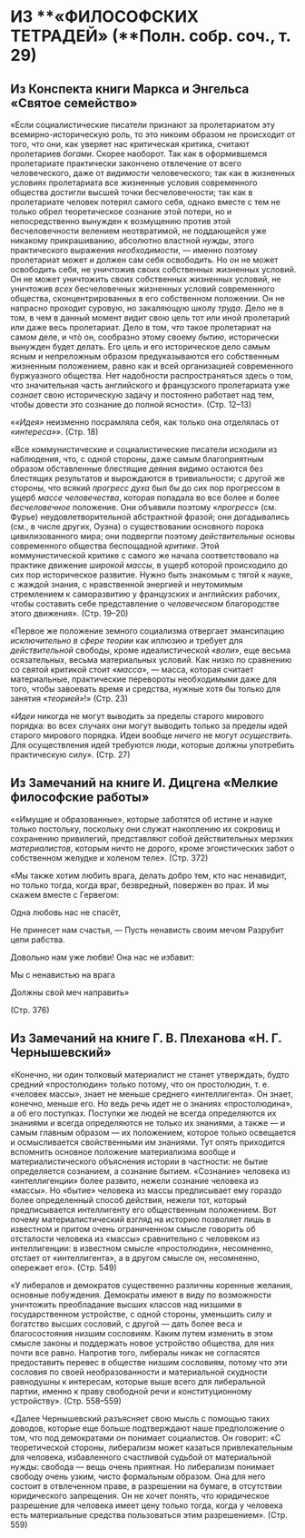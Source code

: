 # ИЗ **«ФИЛОСОФСКИХ ТЕТРАДЕЙ» (**Полн. собр. соч., т. 29)

## Из Конспекта книги Маркса и Энгельса «Святое семейство»

«Если социалистические писатели признают за пролетариатом эту всемирно-историческую роль, то это никоим образом не происходит от того, что они, как уверяет нас критическая критика, считают пролетариев _богами_. Скорее наоборот. Так как в оформившемся пролетариате практически закончено отвлечение от всего человеческого, даже от _видимости_ человеческого; так как в жизненных условиях пролетариата все жизненные условия современного общества достигли высшей точки бесчеловечности; так как в пролетариате человек потерял самого себя, однако вместе с тем не только обрел теоретическое сознание этой потери, но и непосредственно вынужден к возмущению против этой бесчеловечности велением неотвратимой, не поддающейся уже никакому прикрашиванию, абсолютно властной _нужды_, этого практического выражения _необходимости_, — именно поэтому пролетариат может и должен сам себя освободить. Но он не может освободить себя, не уничтожив своих собственных жизненных условий. Он не может уничтожить своих собственных жизненных условий, не уничтожив _всех_ бесчеловечных жизненных условий современного общества, сконцентрированных в его собственном положении. Он не напрасно проходит суровую, но закаляющую школу _труда_. Дело не в том, в чем в данный момент _видит_ свою цель тот или иной пролетарий или даже весь пролетариат. Дело в том, _что_ такое пролетариат на самом деле, и чтò он, сообразно этому своему _бытию_, исторически вынужден будет делать. Его цель и его историческое дело самым ясным и непреложным образом предуказываются его собственным жизненным положением, равно как и всей организацией современного буржуазного общества. Нет надобности распространяться здесь о том, что значительная часть английского и французского пролетариата уже _сознает_ свою историческую задачу и постоянно работает над тем, чтобы довести это сознание до полной ясности». (Стр. 12–13)

«_«Идея»_ неизменно посрамляла себя, как только она отделялась от _«интереса»_». (Стр. 18)

«Все коммунистические и социалистические писатели исходили из наблюдения, что, с одной стороны, даже самым благоприятным образом обставленные блестящие деяния видимо остаются без блестящих результатов и вырождаются в тривиальности; с другой же стороны, что всякий _прогресс духа_ был бы до сих пор прогрессом в ущерб _массе человечества_, которая попадала во все более и более _бесчеловечное_ положение. Они объявили поэтому «_прогресс_» (см. Фурье) неудовлетворительной абстрактной фразой; они догадывались (см., в числе других, Оуэна) о существовании основного порока цивилизованного мира; они подвергли поэтому _действительные_ основы современного общества беспощадной _критике_. Этой коммунистической критике с самого же начала соответствовало на практике движение _широкой массы_, в ущерб которой происходило до сих пор историческое развитие. Нужно быть знакомым с тягой к науке, с жаждой знания, с нравственной энергией и неутомимым стремлением к саморазвитию у французских и английских рабочих, чтобы составить себе представление о _человеческом_ благородстве этого движения». (Стр. 19–20)

«Первое же положение земного социализма отвергает эмансипацию _исключительно в сфере теории_ как иллюзию и требует для _действительной_ свободы, кроме идеалистической «_воли_», еще весьма осязательных, весьма материальных условий. Как низко по сравнению со святой критикой стоит «_масса_», — масса, которая считает материальные, практические перевороты необходимыми даже для того, чтобы завоевать время и средства, нужные хотя бы только для занятия «_теорией_»!» (Стр. 23)

«_Идеи_ никогда не могут выводить за пределы старого мирового порядка: во всех случаях они могут выводить только за пределы идей старого мирового порядка. Идеи вообще _ничего_ не могут _осуществить_. Для осуществления идей требуются люди, которые должны употребить практическую силу». (Стр. 27)

## Из Замечаний на книге И. Дицгена «Мелкие философские работы»

««Имущие и образованные», которые заботятся об истине и науке только постольку, поскольку они служат накоплению их сокровищ и сохранению привилегий, представляют собой действительных мерзких _материалистов_, которым ничто не дорого, кроме эгоистических забот о собственном желудке и холеном теле». (Стр. 372)

«Мы также хотим любить врага, делать добро тем, кто нас ненавидит, но только тогда, когда враг, безвредный, повержен во прах. И мы скажем вместе с Гервегом:

Одна любовь нас не спасёт,

Не принесет нам счастья, — Пусть ненависть своим мечом Разрубит цепи рабства.

Довольно нам уже любви! Она нас не избавит:

Мы с ненавистью на врага

Должны свой меч направить»

(Стр. 376)

## Из Замечаний на книге Г. В. Плеханова «Н. Г. Чернышевский»

«Конечно, ни один толковый материалист не станет утверждать, будто средний «простолюдин» только потому, что он простолюдин, т. е. «человек массы», знает не меньше среднего «интеллигента». Он знает, конечно, меньше его. Но ведь речь идет не о знаниях «простолюдина», а об его поступках. Поступки же людей не всегда определяются их знаниями и всегда определяются не только их знаниями, а также — и самым главным образом — их положением, которое только освещается и осмысливается свойственными им знаниями. Тут опять приходится вспомнить основное положение материализма вообще и материалистического объяснения истории в частности: не бытие определяется сознанием, а сознание бытием. «Сознание» человека из «интеллигенции» более развито, нежели сознание человека из «массы». Но «бытие» человека из массы предписывает ему гораздо более определенный способ действия, нежели тот, который предписывается интеллигенту его общественным положением. Вот почему материалистический взгляд на историю позволяет лишь в известном и притом очень ограниченном смысле говорить об отсталости человека из «массы» сравнительно с человеком из интеллигенции: в известном смысле «простолюдин», несомненно, отстает от «интеллигента», а в другом смысле он, несомненно, опережает его». (Стр. 549)

«У либералов и демократов существенно различны коренные желания, основные побуждения. Демократы имеют в виду по возможности уничтожить преобладание высших классов над низшими в государственном устройстве, с одной стороны, уменьшить силу и богатство высших сословий, с другой — дать более веса и благосостояния низшим сословиям. Каким путем изменить в этом смысле законы и поддержать новое устройство общества, для них почти все равно. Напротив того, либералы никак не согласятся предоставить перевес в обществе низшим сословиям, потому что эти сословия по своей необразованности и материальной скудности равнодушны к интересам, которые выше всего для либеральной партии, именно к праву свободной речи и конституционному устройству». (Стр. 558–559)

«Далее Чернышевский разъясняет свою мысль с помощью таких доводов, которые еще больше подтверждают наше предположение о том, что под демократами он понимает социалистов. Он говорит: «С теоретической стороны, либерализм может казаться привлекательным для человека, избавленного счастливой судьбой от материальной нужды: свобода — вещь очень приятная. Но либерализм понимает свободу очень узким, чисто формальным образом. Она для него состоит в отвлеченном праве, в разрешении на бумаге, в отсутствии юридического запрещения. Он не хочет понять, что юридическое разрешение для человека имеет цену только тогда, когда у человека есть материальные средства пользоваться этим разрешением». (Стр. 559)